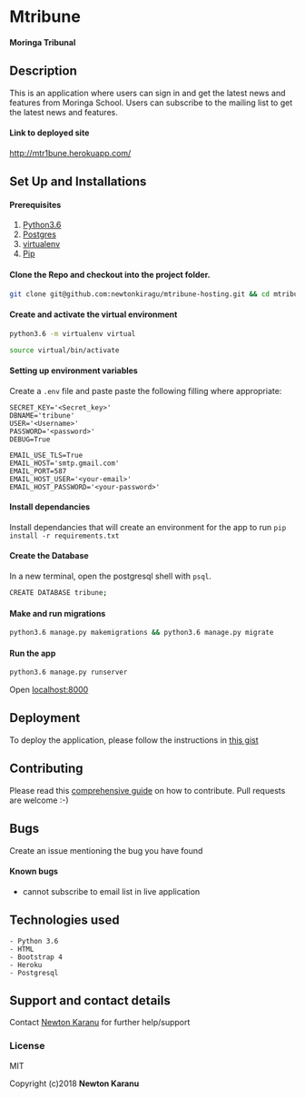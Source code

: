 # Mtribune
#### Moringa Tribunal

## Description
This is an application where users can sign in and get the latest news and features from Moringa School. Users can subscribe to the mailing list to get the latest news and features.

#### Link to deployed site
http://mtr1bune.herokuapp.com/


## Set Up and Installations

#### Prerequisites
1. [Python3.6](https://www.python.org/downloads/)
2. [Postgres](https://www.postgresql.org/download/)
3. [virtualenv](https://virtualenv.pypa.io/en/stable/installation/)
4. [Pip](https://pip.pypa.io/en/stable/installing/)

#### Clone the Repo and checkout into the project folder.
```bash
git clone git@github.com:newtonkiragu/mtribune-hosting.git && cd mtribune-hosting
```

#### Create and activate the virtual environment
```bash
python3.6 -m virtualenv virtual
```

```bash
source virtual/bin/activate
```

#### Setting up environment variables
Create a `.env` file and paste paste the following filling where appropriate:
```
SECRET_KEY='<Secret_key>'
DBNAME='tribune'
USER='<Username>'
PASSWORD='<password>'
DEBUG=True

EMAIL_USE_TLS=True
EMAIL_HOST='smtp.gmail.com'
EMAIL_PORT=587
EMAIL_HOST_USER='<your-email>'
EMAIL_HOST_PASSWORD='<your-password>'
```

#### Install dependancies
Install dependancies that will create an environment for the app to run
`pip install -r requirements.txt`

#### Create the Database
In a new terminal, open the postgresql shell with `psql`.
```bash
CREATE DATABASE tribune;
```

#### Make and run migrations
```bash
python3.6 manage.py makemigrations && python3.6 manage.py migrate
```

#### Run the app
```bash
python3.6 manage.py runserver
```
Open [localhost:8000](http://127.0.0.1:8000/)

## Deployment
To deploy the application, please follow the instructions in [this gist](https://gist.github.com/newtonkiragu/42f2500e56d9c2375a087233587eddd0)

## Contributing
Please read this [comprehensive guide](https://opensource.guide/how-to-contribute/) on how to contribute. Pull requests are welcome :-)

## Bugs
Create an issue mentioning the bug you have found
#### Known bugs
 - cannot subscribe to email list in live application

## Technologies used
    - Python 3.6
    - HTML
    - Bootstrap 4
    - Heroku
    - Postgresql

## Support and contact details
Contact [Newton Karanu](karanunewton4@gmail.com) for further help/support

### License
MIT

Copyright (c)2018 **Newton Karanu**
